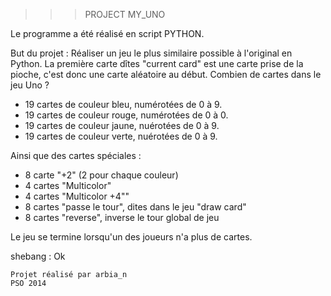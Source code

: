 
 >>> PROJECT MY_UNO

Le programme a été réalisé en script PYTHON.

But du projet :
Réaliser un jeu le plus similaire possible à l'original en Python.
La première carte dîtes "current card" est une carte prise de la pioche, c'est donc une carte aléatoire au début.
Combien de cartes dans le jeu Uno ?

  - 19 cartes de couleur bleu, numérotées de 0 à 9. 
  - 19 cartes de couleur rouge, numérotées de 0 à 0.
  - 19 cartes de couleur jaune, nuérotées de 0 à 9. 
  - 19 cartes de couleur verte, nuérotées de 0 à 9. 

Ainsi que des cartes spéciales :
  - 8 carte "+2" (2 pour chaque couleur)
  - 4 cartes "Multicolor"
  - 4 cartes "Multicolor +4""
  - 8 cartes "passe le tour", dites dans le jeu "draw card"
  - 8 cartes "reverse", inverse le tour global de jeu

Le jeu se termine lorsqu'un des joueurs n'a plus de cartes.

shebang : Ok

	Projet réalisé par arbia_n
	PSO 2014       


